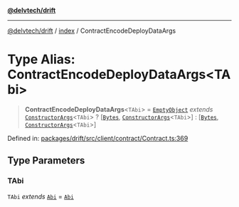 [**@delvtech/drift**](../../README.md)

***

[@delvtech/drift](../../README.md) / [index](../README.md) / ContractEncodeDeployDataArgs

# Type Alias: ContractEncodeDeployDataArgs\<TAbi\>

> **ContractEncodeDeployDataArgs**\<`TAbi`\> = [`EmptyObject`](EmptyObject.md) *extends* [`ConstructorArgs`](ConstructorArgs.md)\<`TAbi`\> ? \[[`Bytes`](Bytes.md), [`ConstructorArgs`](ConstructorArgs.md)\<`TAbi`\>\] : \[[`Bytes`](Bytes.md), [`ConstructorArgs`](ConstructorArgs.md)\<`TAbi`\>\]

Defined in: [packages/drift/src/client/contract/Contract.ts:369](https://github.com/delvtech/drift/blob/95370f81f9813e8d583ed884b0b07657be0d8f2c/packages/drift/src/client/contract/Contract.ts#L369)

## Type Parameters

### TAbi

`TAbi` *extends* [`Abi`](Abi.md) = [`Abi`](Abi.md)
